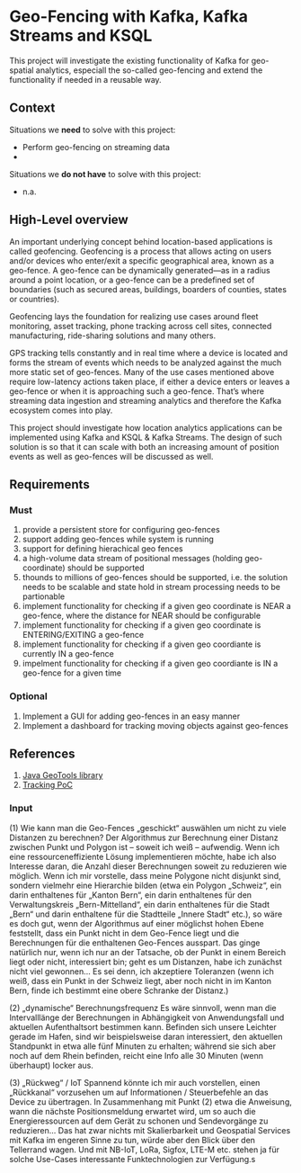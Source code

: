 # Geo-Fencing with Kafka, Kafka Streams and KSQL

This project will investigate the existing functionality of Kafka for geo-spatial analytics, especiall the so-called geo-fencing and extend the functionality if needed in a reusable way.

## Context

Situations we **need** to solve with this project:

* Perform geo-fencing on streaming data
* 

Situations we **do not have** to solve with this project:

* n.a.

## High-Level overview

An important underlying concept behind location-based applications is called geofencing. Geofencing is a process that allows acting on users and/or devices who enter/exit a specific geographical area, known as a geo-fence. A geo-fence can be dynamically generated—as in a radius around a point location, or a geo-fence can be a predefined set of boundaries (such as secured areas, buildings, boarders of counties, states or countries).
 
Geofencing lays the foundation for realizing use cases around fleet monitoring, asset tracking, phone tracking across cell sites, connected manufacturing, ride-sharing solutions and many others. 
 
GPS tracking tells constantly and in real time where a device is located and forms the stream of events which needs to be analyzed against the much more static set of geo-fences. Many of the use cases mentioned above require low-latency actions taken place, if either a device enters or leaves a geo-fence or when it is approaching such a geo-fence. That’s where streaming data ingestion and streaming analytics and therefore the Kafka ecosystem comes into play. 

This project should investigate how location analytics applications can be implemented using Kafka and KSQL & Kafka Streams. The design of such solution is so that it can scale with both an increasing amount of position events as well as geo-fences will be discussed as well. 

## Requirements

### Must

1. provide a persistent store for configuring geo-fences
2. support adding geo-fences while system is running
3. support for defining hierachical geo fences
4. a high-volume data stream of positional messages (holding geo-coordinate) should be supported
2. thounds to millions of geo-fences should be supported, i.e. the solution needs to be scalable and state hold in stream processing needs to be partionable
3. implement functionality for checking if a given geo coordinate is NEAR a geo-fence, where the distance for NEAR should be configurable
4. implement functionality for checking if a given geo coordinate is ENTERING/EXITING a geo-fence
5. implement functionality for checking if a given geo coordiante is currently IN a geo-fence
6. impelment functionality for checking if a given geo coordiante is IN a geo-fence for a given time

### Optional

1. Implement a GUI for adding geo-fences in an easy manner
2. Implement a dashboard for tracking moving objects against geo-fences
 
## References

1. [Java GeoTools library](http://geotools.org/)
2. [Tracking PoC](https://idismobile-tkseoraclecloud.developer.ocp.oraclecloud.com/idismobile-tkseoraclecloud/#projects/tracking)

### Input

(1) Wie kann man die Geo-Fences „geschickt“ auswählen um nicht zu viele Distanzen zu berechnen?
Der Algorithmus zur Berechnung einer Distanz zwischen Punkt und Polygon ist – soweit ich weiß – aufwendig. Wenn ich eine ressourceneffiziente Lösung implementieren möchte, habe ich also Interesse daran, die Anzahl dieser Berechnungen soweit zu reduzieren wie möglich. Wenn ich mir vorstelle, dass meine Polygone nicht disjunkt sind, sondern vielmehr eine Hierarchie bilden (etwa ein Polygon „Schweiz“, ein darin enthaltenes für „Kanton Bern“, ein darin enthaltenes für den Verwaltungskreis „Bern-Mittelland“, ein darin enthaltenes für die Stadt „Bern“ und darin enthaltene für die Stadtteile „Innere Stadt“ etc.), so wäre es doch gut, wenn der Algorithmus auf einer möglichst hohen Ebene feststellt, dass ein Punkt nicht in dem Geo-Fence liegt und die Berechnungen für die enthaltenen Geo-Fences ausspart.
Das ginge natürlich nur, wenn ich nur an der Tatsache, ob der Punkt in einem Bereich liegt oder nicht, interessiert bin; geht es um Distanzen, habe ich zunächst nicht viel gewonnen… Es sei denn, ich akzeptiere Toleranzen (wenn ich weiß, dass ein Punkt in der Schweiz liegt, aber noch nicht in im Kanton Bern, finde ich bestimmt eine obere Schranke der Distanz.)
 
(2) „dynamische“ Berechnungsfrequenz
Es wäre sinnvoll, wenn man die Intervalllänge der Berechnungen in Abhängigkeit von Anwendungsfall und aktuellen Aufenthaltsort bestimmen kann. Befinden sich unsere Leichter gerade im Hafen, sind wir beispielsweise daran interessiert, den aktuellen Standpunkt in etwa alle fünf Minuten zu erhalten; während sie sich aber noch auf dem Rhein befinden, reicht eine Info alle 30 Minuten (wenn überhaupt) locker aus.
 
(3) „Rückweg“ / IoT
Spannend könnte ich mir auch vorstellen, einen „Rückkanal“ vorzusehen um auf Informationen / Steuerbefehle an das Device zu übertragen. In Zusammenhang mit Punkt (2) etwa die Anweisung, wann die nächste Positionsmeldung erwartet wird, um so auch die Energieressourcen auf dem Gerät zu schonen und Sendevorgänge zu reduzieren…
Das hat zwar nichts mit Skalierbarkeit und Geospatial Services mit Kafka im engeren Sinne zu tun, würde aber den Blick über den Tellerrand wagen. Und mit NB-IoT, LoRa, Sigfox, LTE-M etc. stehen ja für solche Use-Cases interessante Funktechnologien zur Verfügung.s